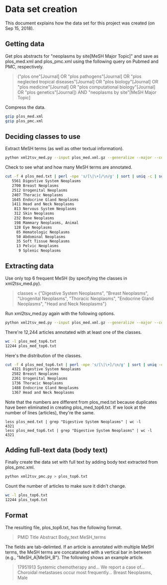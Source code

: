 # Data set creation

This document explains how the data set for this project was created (on Sep 15, 2018).

## Getting data

Get plos abstracts for "neoplasms by site[MeSH Major Topic]" and save as
plos_med.xml and plos_pmc.xml using the following query on Pubmed and PMC, respectively.

> ("plos one"[Journal] OR "plos pathogens"[Journal] OR "plos neglected tropical diseases"[Journal] OR "plos biology"[Journal] OR "plos medicine"[Journal] OR "plos computational biology"[Journal] OR "plos genetics"[Journal]) AND "neoplasms by site"[MeSH Major Topic]

Compress the data.

```bash
gzip plos_med.xml
gzip plos_pmc.xml
```

## Deciding classes to use 

Extract MeSH terms (as well as other textual information).

```bash
python xml2tsv_med.py --input plos_med.xml.gz --generalize --major --code > plos_med.txt
```

Check to see what and how many MeSH terms are annotated.

```bash
cut -f 4 plos_med.txt | perl -npe 's/[\|\+]/\n/g' | sort | uniq -c | sort -nr
   5561 Digestive System Neoplasms
   2700 Breast Neoplasms
   2512 Urogenital Neoplasms
   2407 Thoracic Neoplasms
   1645 Endocrine Gland Neoplasms
   1411 Head and Neck Neoplasms
    813 Nervous System Neoplasms
    312 Skin Neoplasms
    232 Bone Neoplasms
    198 Mammary Neoplasms, Animal
    128 Eye Neoplasms
     85 Hematologic Neoplasms
     50 Abdominal Neoplasms
     35 Soft Tissue Neoplasms
     13 Pelvic Neoplasms
      9 Splenic Neoplasms
```

## Extracting data

Use only top 6 frequent MeSH (by specifying the classes in xml2tsv_med.py).

> classes = {"Digestive System Neoplasms",
>            "Breast Neoplasms",
>            "Urogenital Neoplasms",
>            "Thoracic Neoplasms",
>            "Endocrine Gland Neoplasms",
>            "Head and Neck Neoplasms"}

Run xml2tsv_med.py again with the following options.

```bash
python xml2tsv_med.py --input plos_med.xml.gz --generalize --major --code --restrict > plos_med_top6.txt
```

There're 12,244 articles annotated with at least one of the classes.

```bash
wc -l plos_med_top6.txt 
12244 plos_med_top6.txt
```

Here's the distribution of the classes. 

```bash
cut -f 4 plos_med_top6.txt | perl -npe 's/[\|\+]/\n/g' | sort | uniq -c | sort -nr | less
   4321 Digestive System Neoplasms
   2582 Breast Neoplasms
   2261 Urogenital Neoplasms
   1736 Thoracic Neoplasms
   1488 Endocrine Gland Neoplasms
   1367 Head and Neck Neoplasms
```

Note that the numbers are different from plos_med.txt because duplicates have been eliminated in creating plos_med_top6.txt.  If we look at the number of lines (articles), they're the same.

```
less plos_med.txt | grep "Digestive System Neoplasms" | wc -l
4321
less plos_med_top6.txt | grep "Digestive System Neoplasms" | wc -l
4321
```

## Adding full-text data (body text)

Finally create the data set with full text by adding body text extracted from plos_pmc.xml.

```bash
python xml2tsv_pmc.py > plos_top6.txt
```

Count the number of articles to make sure it didn't change.

```bash
wc -l plos_top6.txt
12244 plos_top6.txt
```

## Format

The resulting file, plos_top6.txt, has the following format.

> PMID  Title  Abstract  Body_text  MeSH_terms

The fields are tab-delimted.  If an article is annotated with multiple MeSH terms, the MeSH terms are concatanated with a vertical bar in between (e.g., "MeSH_A|MeSH_B").  The following shows an example article.

> 17951913  Systemic chemotherapy and...  We report a case of...  Choroidal metastases occur most frequently...  Breast Neoplasms, Male
 
